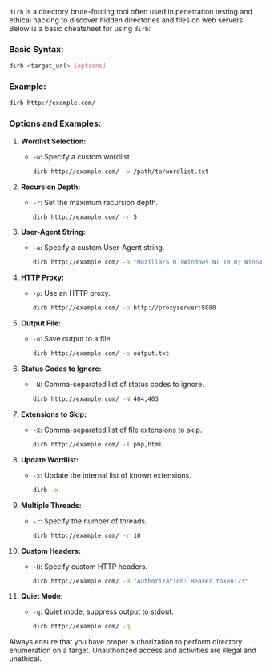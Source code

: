 `dirb` is a directory brute-forcing tool often used in penetration testing and ethical hacking to discover hidden directories and files on web servers. Below is a basic cheatsheet for using `dirb`:

### Basic Syntax:
```bash
dirb <target_url> [options]
```

### Example:
```bash
dirb http://example.com/
```

### Options and Examples:

1. **Wordlist Selection:**
   - `-w`: Specify a custom wordlist.
     ```bash
     dirb http://example.com/ -w /path/to/wordlist.txt
     ```

2. **Recursion Depth:**
   - `-r`: Set the maximum recursion depth.
     ```bash
     dirb http://example.com/ -r 5
     ```

3. **User-Agent String:**
   - `-a`: Specify a custom User-Agent string.
     ```bash
     dirb http://example.com/ -a "Mozilla/5.0 (Windows NT 10.0; Win64; x64) AppleWebKit/537.36 (KHTML, like Gecko) Chrome/58.0.3029.110 Safari/537.3"
     ```

4. **HTTP Proxy:**
   - `-p`: Use an HTTP proxy.
     ```bash
     dirb http://example.com/ -p http://proxyserver:8080
     ```

5. **Output File:**
   - `-o`: Save output to a file.
     ```bash
     dirb http://example.com/ -o output.txt
     ```

6. **Status Codes to Ignore:**
   - `-N`: Comma-separated list of status codes to ignore.
     ```bash
     dirb http://example.com/ -N 404,403
     ```

7. **Extensions to Skip:**
   - `-X`: Comma-separated list of file extensions to skip.
     ```bash
     dirb http://example.com/ -X php,html
     ```

8. **Update Wordlist:**
   - `-x`: Update the internal list of known extensions.
     ```bash
     dirb -x
     ```

9. **Multiple Threads:**
   - `-r`: Specify the number of threads.
     ```bash
     dirb http://example.com/ -r 10
     ```

10. **Custom Headers:**
    - `-H`: Specify custom HTTP headers.
      ```bash
      dirb http://example.com/ -H "Authorization: Bearer token123"
      ```

11. **Quiet Mode:**
    - `-q`: Quiet mode, suppress output to stdout.
      ```bash
      dirb http://example.com/ -q
      ```

Always ensure that you have proper authorization to perform directory enumeration on a target. Unauthorized access and activities are illegal and unethical.